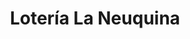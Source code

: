 ---
title: "Lotería La Neuquina"
url: /neuquen/loteria-la-neuquina-domingo-faustino-sarmiento-3/
shop: lotería
---